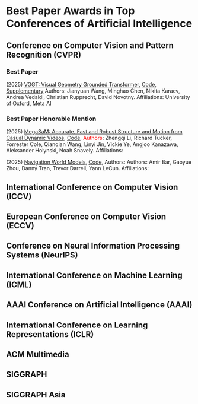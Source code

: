 # Best Paper Awards in Top Conferences of Artificial Intelligence

## Conference on Computer Vision and Pattern Recognition (CVPR)

### Best Paper
(2025) [VGGT: Visual Geometry Grounded Transformer](https://openaccess.thecvf.com/content/CVPR2025/papers/Wang_VGGT_Visual_Geometry_Grounded_Transformer_CVPR_2025_paper.pdf), [Code](https://github.com/facebookresearch/vggt), [Supplementary](https://openaccess.thecvf.com/content/CVPR2025/supplemental/Wang_VGGT_Visual_Geometry_CVPR_2025_supplemental.pdf) Authors: Jianyuan Wang, Minghao Chen, Nikita Karaev, Andrea Vedaldi, Christian Rupprecht, David Novotny. Affiliations: University of Oxford, Meta AI

### Best Paper Honorable Mention
(2025) [MegaSaM: Accurate, Fast and Robust Structure and Motion from Casual Dynamic Videos](), [Code](), <span style="color:red">Authors</span>: Zhengqi Li, Richard Tucker, Forrester Cole, Qianqian Wang, Linyi Jin, Vickie Ye, Angjoo Kanazawa, Aleksander Holynski, Noah Snavely. Affiliations: 

(2025) [Navigation World Models](), [Code](), Authors: Authors: Amir Bar, Gaoyue Zhou, Danny Tran, Trevor Darrell, Yann LeCun. Affiliations: 

## International Conference on Computer Vision (ICCV)

## European Conference on Computer Vision (ECCV)

## Conference on Neural Information Processing Systems (NeurIPS)

## International Conference on Machine Learning (ICML)

## AAAI Conference on Artificial Intelligence (AAAI)

## International Conference on Learning Representations (ICLR)

## ACM Multimedia

## SIGGRAPH

## SIGGRAPH Asia

